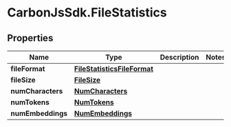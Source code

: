 # CarbonJsSdk.FileStatistics

## Properties

Name | Type | Description | Notes
------------ | ------------- | ------------- | -------------
**fileFormat** | [**FileStatisticsFileFormat**](FileStatisticsFileFormat.md) |  | 
**fileSize** | [**FileSize**](FileSize.md) |  | 
**numCharacters** | [**NumCharacters**](NumCharacters.md) |  | 
**numTokens** | [**NumTokens**](NumTokens.md) |  | 
**numEmbeddings** | [**NumEmbeddings**](NumEmbeddings.md) |  | 


